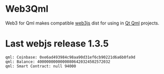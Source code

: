 # Web3Qml
Web3 for Qml makes compatible [web3js](https://github.com/ChainSafe/web3.js) dist for using in [Qt Qml](https://doc.qt.io/qt-5/qtqml-index.html) projects.

# Last webjs release 1.3.5
```
qml: Coinbase: 0xe6ad493984c98aa90d31ef6cb90221d6a6b0fa9d
qml: Balance: 40000000000000806420324502572032
qml: Smart Contract: null 94000
```
